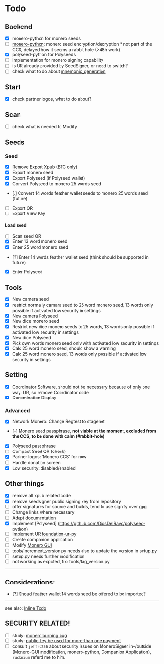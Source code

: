 # Todo
## Backend
- [x] monero-python for monero seeds
- [ ] [monero-python](https://github.com/DiosDelRayo/monero-python/Todo.md): monero seed encryption/decryption * not part of the CCS, delayed how it seems a rabbit hole (>48h work)
- [x] polyseed-python for Polyseeds
- [ ] implementation for monero signing capability
- [ ] is UR already provided by SeedSigner, or need to switch?
- [ ] check what to do about [mnemonic_generation](src/seedsigner/helpers/mnemonic_generation.py)
## Start
- [x] check partner logos, what to do about?
## Scan
- [ ] check what is needed to Modify
## Seeds
### Seed
- [x] Remove Export Xpub (BTC only)
- [x] Export monero seed
- [x] Export Polyseed (if Polyseed wallet)
- [x] Convert Polyseed to monero 25 words seed
- [.] Convert 14 words feather wallet seeds to monero 25 words seed (future)
- [ ] Export QR
- [ ] Export View Key
#### Load seed
- [ ] Scan seed QR
- [x] Enter 13 word monero seed
- [x] Enter 25 word monero seed
- [?] Enter 14 words feather wallet seed (think should be supported in future)
- [x] Enter Polyseed
## Tools
- [x] New camera seed
- [x] restrict normally camara seed to 25 word monero seed, 13 words only possible if activated low security in settings
- [x] New camera Polyseed
- [x] New dice monero seed
- [x] Restrict new dice monero seeds to 25 words, 13 words only possible if activated low security in settings
- [x] New dice Polyseed
- [x] Pick own words monero seed only with activated low security in settings
- [x] Calc 25 word monero seed, should show a warning
- [x] Calc 25 word monero seed, 13 words only possible if activated low security in settings
## Setting
- [x] Coordinator Software, should not be necessary because of only one way: UR, so remove Coordinator code
- [x] Denomination Display
### Advanced
- [x] Network Monero: Change Regtest to stagenet
- [-] Monero seed passphrase, __not viable at the moment, excluded from the CCS, to be done with calm (#rabbit-hole)__
- [x] Polyseed passphrase
- [ ] Compact Seed QR (check)
- [x] Partner logos: 'Monero CCS' for now
- [ ] Handle donation screen
- [x] Low security: disabled/enabled

## Other things
- [x] remove all xpub related code
- [x] remove seedsigner public signing key from repository
- [ ] offer signatures for source and builds, tend to use signify over gpg
- [ ] Change links where necessary
- [ ] Adapt documentation
- [x] Implement [Polyseed] (https://github.com/DiosDelRayo/polyseed-python)
- [ ] Implement UR [foundation-ur-py](https://github.com/DiosDelRayo/foundation-ur-py)
- [ ] Create companion application
- [ ] Modify [Monero GUI](https://github.com/DiosDelRayo/monero-gui)
- [ ] tools/increment_version.py needs also to update the version in setup.py
- [ ] setup.py needs further modification
- [ ] not working as expcted, fix: tools/tag_version.py
---
## Considerations:
- [?] Shoud feather wallet 14 words seed be offered to be imported?
---
see also: [Inline Todo](INLINE_TODO.md)

## SECURITY RELATED!
- [ ] study: [monero burning bug](https://www.getmonero.org/2018/09/25/a-post-mortum-of-the-burning-bug.html)
- [ ] study: [public key be used for more-than one payment](https://monero.stackexchange.com/questions/4163/can-a-one-time-public-key-be-used-for-more-than-one-payment)
- [ ] consult `jeffro256` about security issues on MoneroSigner in-/outside (Monero-GUI modification, monero-python, Companion Application), `rucknium` referd me to him.
